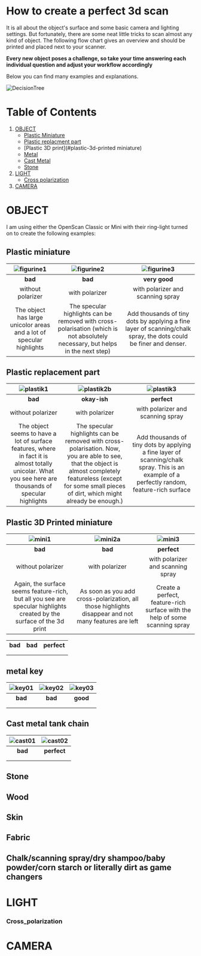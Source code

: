 # How to create a perfect 3d scan

It is all about the object's surface and some basic camera and lighting settings. But fortunately, there are some neat little tricks to scan almost any kind of object. The following flow chart gives an overview and should be printed and placed next to your scanner.

**Every new object poses a challenge, so take your time answering each individual question and adjust your workflow accordingly**

Below you can find many examples and explanations.

![DecisionTree](https://user-images.githubusercontent.com/57842400/165475087-9fd507b6-ea02-454a-af5a-b6895f08c3b5.png)

# Table of Contents
1. [OBJECT](#OBJECT)
   * [Plastic Miniature](#plastic-miniature)
   * [Plastic replacment part](#plastic-replacement-part)
   * [Plastic 3D print](#plastic-3d-printed miniature)
   * [Metal](#Metal-key)
   * [Cast Metal](#Cast-Metal-tank-chain)
   * [Stone](#Stone)
2. [LIGHT](#LIGHT)
   * [Cross polarization](#Cross_polarization)
3. [CAMERA](#CAMERA)

# OBJECT
I am using either the OpenScan Classic or Mini with their ring-light turned on to create the following examples:

## Plastic miniature
| ![figurine1](https://user-images.githubusercontent.com/57842400/165480743-6c4cbcc1-ea7c-4b77-905d-926e91fcbd3e.jpg) | ![figurine2](https://user-images.githubusercontent.com/57842400/165480757-85ac6978-9170-4d95-94f7-fcb3bb87de01.jpg) | ![figurine3](https://user-images.githubusercontent.com/57842400/165480771-ef97c268-86bf-4f8f-8041-32474a56b134.jpg) |  
|:---:|:---:|:---:|
| **bad** | **bad** | **very good** |
| without polarizer | with polarizer | with polarizer and scanning spray |
| The object has large unicolor areas and a lot of specular highlights | The specular highlights can be removed with cross-polarisation (which is not absolutely necessary, but helps in the next step) | Add thousands of tiny dots by applying a fine layer of scanning/chalk spray, the dots could be finer and denser. |

## Plastic replacement part

| ![plastik1](https://user-images.githubusercontent.com/57842400/165482945-b30ccc84-da44-480f-99b0-790bc73c6cf6.jpg)  | ![plastik2b](https://user-images.githubusercontent.com/57842400/165482937-258b015e-0560-402e-a56b-056b1c69967a.jpg) | ![plastik3](https://user-images.githubusercontent.com/57842400/165482758-476a4f0e-bbcb-4c9b-baf6-09472da1c9ff.jpg)  |
|:---:|:---:|:---:|
| **bad** | **okay-ish** |  **perfect** |
| without polarizer | with polarizer | with polarizer and scanning spray |
| The object seems to have a lot of surface features, where in fact it is almost totally unicolar. What you see here are thousands of specular highlights| The specular highlights can be removed with cross-polarisation. Now, you are able to see, that the object is almost completely featureless (except for some small pieces of dirt, which might already be enough.) | Add thousands of tiny dots by applying a fine layer of scanning/chalk spray. This is an example of a perfectly random, feature-rich surface |

## Plastic 3D Printed miniature

|  ![mini1](https://user-images.githubusercontent.com/57842400/165484334-788ccff7-1574-4151-b4e0-50c8e52f1ef0.jpg) |  ![mini2a](https://user-images.githubusercontent.com/57842400/165484371-6e3cf1ac-f4e1-418e-92e0-d7c11e77cc65.jpg) | ![mini3](https://user-images.githubusercontent.com/57842400/165484385-9d512ef0-cd6b-433d-9ca4-ec369f20b227.jpg)  |
|:---:|:---:|:---:|
| **bad** | **bad** |  **perfect** |
| without polarizer | with polarizer | with polarizer and scanning spray |
| Again, the surface seems feature-rich, but all you see are specular highlights created by the surface of the 3d print  | As soon as you add cross-polarization, all those highlights disappear and not many features are left  | Create a perfect, feature-rich surface with the help of some scanning spray  |

|   |   |   |
|:---:|:---:|:---:|
| **bad** | **bad** |  **perfect** |
|   |   |   |
|   |   |   |

## metal key

|  ![key01](https://user-images.githubusercontent.com/57842400/165489805-dc9f1c48-a59b-46e4-aff6-882e21ba09f6.jpg) |  ![key02](https://user-images.githubusercontent.com/57842400/165489817-ba120dc7-2c30-4be7-b1e2-51285494b92e.jpg) | ![key03](https://user-images.githubusercontent.com/57842400/165489838-c192a5be-c3f5-4322-a049-6d444b5425f3.jpg)  |
|:---:|:---:|:---:|
| **bad** | **bad** |  **good** |
|   |   |   |
|   |   |   |

## Cast metal tank chain

| ![cast01](https://user-images.githubusercontent.com/57842400/165490031-8954c361-4fdf-46e2-ae74-2a76ff65c689.jpg)  |  ![cast02](https://user-images.githubusercontent.com/57842400/165490049-3cf85624-2950-4dc5-bb18-436df9f29026.jpg) |
|:---:|:---:|
| **bad** | **perfect** | 
|   |   |
|   |   |




## Stone

## Wood

## Skin

## Fabric

## Chalk/scanning spray/dry shampoo/baby powder/corn starch or literally dirt as game changers


# LIGHT

### Cross_polarization


# CAMERA
